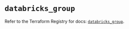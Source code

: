 # `databricks_group`

Refer to the Terraform Registry for docs: [`databricks_group`](https://registry.terraform.io/providers/databricks/databricks/1.64.0/docs/resources/group).
